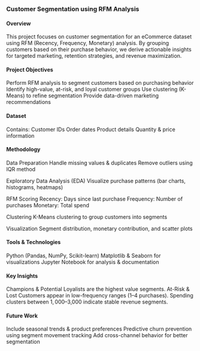 ### Customer Segmentation using RFM Analysis

#### Overview
This project focuses on customer segmentation for an eCommerce dataset using RFM (Recency, Frequency, Monetary) analysis.
By grouping customers based on their purchase behavior, we derive actionable insights for targeted marketing, retention strategies, and revenue maximization.

#### Project Objectives
Perform RFM analysis to segment customers based on purchasing behavior
Identify high-value, at-risk, and loyal customer groups
Use clustering (K-Means) to refine segmentation
Provide data-driven marketing recommendations

#### Dataset
Contains:
Customer IDs
Order dates
Product details
Quantity & price information

#### Methodology
Data Preparation
Handle missing values & duplicates
Remove outliers using IQR method

Exploratory Data Analysis (EDA)
Visualize purchase patterns (bar charts, histograms, heatmaps)

RFM Scoring
Recency: Days since last purchase
Frequency: Number of purchases
Monetary: Total spend

Clustering
K-Means clustering to group customers into segments

Visualization
Segment distribution, monetary contribution, and scatter plots

#### Tools & Technologies
Python (Pandas, NumPy, Scikit-learn)
Matplotlib & Seaborn for visualizations
Jupyter Notebook for analysis & documentation

#### Key Insights
Champions & Potential Loyalists are the highest value segments.
At-Risk & Lost Customers appear in low-frequency ranges (1–4 purchases).
Spending clusters between $1,000–$3,000 indicate stable revenue segments.

#### Future Work
Include seasonal trends & product preferences
Predictive churn prevention using segment movement tracking
Add cross-channel behavior for better segmentation